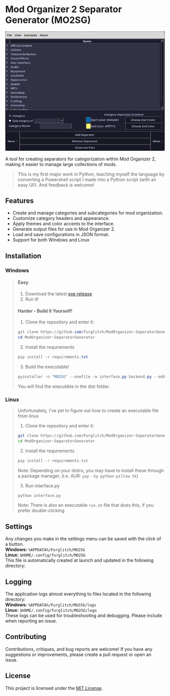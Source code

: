 # Mod Organizer 2 Separator Generator (MO2SG)
<p align="center"><img src="preview.png"></img></p>

A tool for creating separators for categorization within Mod Organizer 2, making it easier to manage large collections of mods.

> This is my first major work in Python, teaching myself the language by converting a Powershell script I made into a Python script (with an easy UI!). And feedback is welcome!

## Features
- Create and manage categories and subcategories for mod organization.
- Customize category headers and appearance.
- Apply themes and color accents to the interface.
- Generate output files for use in Mod Organizer 2.
- Load and save configurations in JSON format.
- Support for both Windows and Linux

## Installation
### Windows

>#### Easy
> 1. Download the latest [exe release](https://github.com/Furglitch/ModOrganizer-SeparatorGenerator/releases) 
> 2. Run it!
>
>#### Harder - Build It Yourself!
> 1. Clone the repository and enter it:
> ```powershell
> git clone https://github.com/Furglitch/ModOrganizer-SeparatorGenerator.git
> cd ModOrganizer-SeparatorGenerator
> ```
> 2. Install the requirements
> ```powershell
> pip install -r requirements.txt
> ```
> 3. Build the executable!
> ```powershell
> pyinstaller -n "MO2SG" --onefile -w interface.py backend.py --add-data "resources;resources" -i "resources/icon.ico"
> ```
> You will find the executible in the dist folder.

### Linux

> Unfortunately, I've yet to figure out how to create an executable file from linux
>
> 1. Clone the repository and enter it:
> ```bash
> git clone https://github.com/Furglitch/ModOrganizer-SeparatorGenerator.git
> cd ModOrganizer-SeparatorGenerator
> ```
> 2. Install the requirements
> ```bash
> pip install -r requirements.txt
> ```
> Note: Depending on your distro, you may have to install these through a package manager. (i.e. AUR: `yay -Sy python-pillow tk`)
> 
> 3. Run interface.py
> ```bash
> python interface.py
> ```
> Note: There is also an executable `run.sh` file that does this, if you prefer double-clicking.

## Settings
Any changes you make in the settings menu can be saved with the click of a button.</br>
**Windows:** `%APPDATA%/Furglitch/MO2SG`</br>
**Linux:** `$HOME/.config/furglitch/MO2SG`</br>
This file is automatically created at launch and updated in the following directory:</br>

## Logging
The application logs almost everything to files located in the following directory:</br>
**Windows:** `%APPDATA%/Furglitch/MO2SG/logs`</br>
**Linux:** `$HOME/.config/furglitch/MO2SG/logs`</br>
These logs can be used for troubleshooting and debugging. Please include when reporting an issue.</br>

## Contributing
Contributions, critiques, and bug reports are welcome! If you have any suggestions or improvements, please create a pull request or open an issue.

## License
This project is licensed under the [MIT License](https://opensource.org/licenses/MIT).